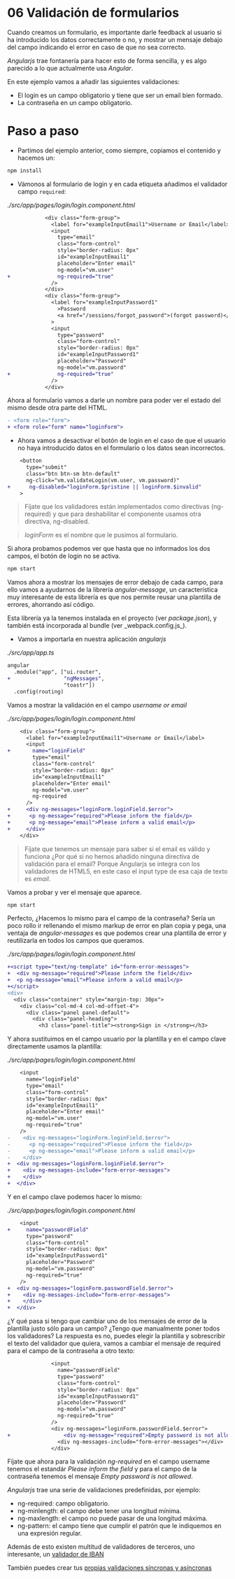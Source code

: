 # 06 Validación de formularios

Cuando creamos un formulario, es importante darle feedback al usuario si ha introducido los datos correctamente o no, y mostrar un mensaje debajo del campo indicando el error en caso de que no sea correcto.

_Angularjs_ trae fontanería para hacer esto de forma sencilla, y es algo parecido a lo que actualmente usa _Angular_.

En este ejemplo vamos a añadir las siguientes validaciones:

- El login es un campo obligatorio y tiene que ser un email bien formado.
- La contraseña en un campo obligatorio.

# Paso a paso

- Partimos del ejemplo anterior, como siempre, copiamos el contenido y hacemos un:

```bash
npm install
```

- Vámonos al formulario de login y en cada etiqueta añadimos el validador campo `required`:

_./src/app/pages/login/login.component.html_

```diff
            <div class="form-group">
              <label for="exampleInputEmail1">Username or Email</label>
              <input
                type="email"
                class="form-control"
                style="border-radius: 0px"
                id="exampleInputEmail1"
                placeholder="Enter email"
                ng-model="vm.user"
+               ng-required="true"
              />
            </div>
            <div class="form-group">
              <label for="exampleInputPassword1"
                >Password
                <a href="/sessions/forgot_password">(forgot password)</a></label
              >
              <input
                type="password"
                class="form-control"
                style="border-radius: 0px"
                id="exampleInputPassword1"
                placeholder="Password"
                ng-model="vm.password"
+               ng-required="true"
              />
            </div>
```

Ahora al formulario vamos a darle un nombre para poder ver el estado del mismo desde otra parte del HTML.

```diff
- <form role="form">
+ <form role="form" name="loginForm">
```

- Ahora vamos a desactivar el botón de login en el caso de que el usuario no haya introducido datos en el formulario o los datos sean incorrectos.

```diff
    <button
      type="submit"
      class="btn btn-sm btn-default"
      ng-click="vm.validateLogin(vm.user, vm.password)"
+      ng-disabled="loginForm.$pristine || loginForm.$invalid"
    >
```

> Fíjate que los validadores están implementados como directivas (ng-required) y que para deshabilitar el componente usamos otra directiva, ng-disabled.

> _loginForm_ es el nombre que le pusimos al formulario.

Si ahora probamos podemos ver que hasta que no informados los dos campos, el botón de login no se activa.

```bash
npm start
```

Vamos ahora a mostrar los mensajes de error debajo de cada campo, para ello vamos a ayudarnos de la librería _angular-message_, un característica muy interesante de esta librería es que nos permite reusar una plantilla de errores, ahorrando así código.

Esta librería ya la tenemos instalada en el proyecto (ver _package.json_), y también está incorporada al bundle (ver \_webpack.config.js_).

- Vamos a importarla en nuestra aplicación _angularjs_

_./src/app/app.ts_

```diff
angular
  .module("app", ["ui.router",
+                 "ngMessages",
                  "toastr"])
  .config(routing)
```

Vamos a mostrar la validación en el campo _username or email_

_./src/app/pages/login/login.component.html_

```diff
    <div class="form-group">
      <label for="exampleInputEmail1">Username or Email</label>
      <input
+       name="loginField"
        type="email"
        class="form-control"
        style="border-radius: 0px"
        id="exampleInputEmail1"
        placeholder="Enter email"
        ng-model="vm.user"
        ng-required
      />
+     <div ng-messages="loginForm.loginField.$error">
+      <p ng-message="required">Please inform the field</p>
+      <p ng-message="email">Please inform a valid email</p>
+     </div>
    </div>
```

> Fíjate que tenemos un mensaje para saber si el email es válido y funciona ¿Por qué si no hemos añadido ninguna directiva de validación para el email? Porque Angularjs se integra con los validadores de HTML5, en este caso el input type de esa caja de texto es _email_.

Vamos a probar y ver el mensaje que aparece.

```bash
npm start
```

Perfecto, ¿Hacemos lo mismo para el campo de la contraseña? Sería un poco rollo ir rellenando el mismo markup de error en plan copia y pega, una ventaja de _angular-messages_ es que podemos crear una plantilla de error y reutilizarla en todos los campos que queramos.

_./src/app/pages/login/login.component.html_

```diff
+<script type="text/ng-template" id="form-error-messages">
+  <div ng-message="required">Please inform the field</div>
+  <p ng-message="email">Please inform a valid email</p>
+</script>
<div>
  <div class="container" style="margin-top: 30px">
    <div class="col-md-4 col-md-offset-4">
      <div class="panel panel-default">
        <div class="panel-heading">
          <h3 class="panel-title"><strong>Sign in </strong></h3>
```

Y ahora sustituimos en el campo usuario por la plantilla y en el campo clave directamente usamos la plantilla:

_./src/app/pages/login/login.component.html_

```diff
    <input
      name="loginField"
      type="email"
      class="form-control"
      style="border-radius: 0px"
      id="exampleInputEmail1"
      placeholder="Enter email"
      ng-model="vm.user"
      ng-required="true"
    />
-    <div ng-messages="loginForm.loginField.$error">
-      <p ng-message="required">Please inform the field</p>
-      <p ng-message="email">Please inform a valid email</p>
-    </div>
+  <div ng-messages="loginForm.loginField.$error">
+    <div ng-messages-include="form-error-messages">
+    </div>
+  </div>
```

Y en el campo clave podemos hacer lo mismo:

_./src/app/pages/login/login.component.html_

```diff
    <input
+     name="passwordField"
      type="password"
      class="form-control"
      style="border-radius: 0px"
      id="exampleInputPassword1"
      placeholder="Password"
      ng-model="vm.password"
      ng-required="true"
    />
+  <div ng-messages="loginForm.passwordField.$error">
+    <div ng-messages-include="form-error-messages">
+    </div>
+  </div>
```

¿Y qué pasa si tengo que cambiar uno de los mensajes de error de la plantilla justo sólo para un campo? ¿Tengo que manualmente poner todos los validadores? La respuesta es no, puedes elegir la plantilla y sobrescribir el texto del validador que quiera, vamos a cambiar el mensaje de required para el campo de la contraseña a otro texto:

```diff
              <input
                name="passwordField"
                type="password"
                class="form-control"
                style="border-radius: 0px"
                id="exampleInputPassword1"
                placeholder="Password"
                ng-model="vm.password"
                ng-required="true"
              />
              <div ng-messages="loginForm.passwordField.$error">
+                 <div ng-message="required">Empty password is not allowed</div>
                <div ng-messages-include="form-error-messages"></div>
              </div>
```

Fíjate que ahora para la validación _ng-required_ en el campo username tenemos el estandár _Please inform the field_ y para el campo de la contraseña tenemos el mensaje _Empty password is not allowed_.

_Angularjs_ trae una serie de validaciones predefinidas, por ejemplo:

- ng-required: campo obligatorio.
- ng-minlength: el campo debe tener una longitud mínima.
- ng-maxlength: el campo no puede pasar de una longitud máxima.
- ng-pattern: el campo tiene que cumplir el patrón que le indiquemos en una expresión regular.

Además de esto existen multitud de validadores de terceros, uno interesante, un [validador de IBAN](https://github.com/ayosdev/ng-iban-custom)

También puedes crear tus [propias validaciones síncronas y asíncronas](https://www.algotech.solutions/blog/javascript/how-to-create-custom-validator-directives-with-angularjs/)
